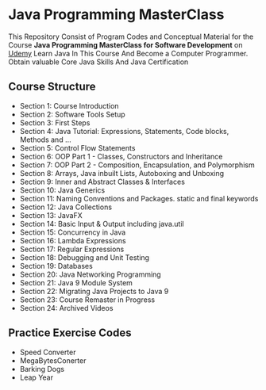 # Java Programming MasterClass
 This Repository Consist of Program Codes and Conceptual Material for the Course **Java Programming MasterClass for Software Development** on <a target="_blank" href="https://www.udemy.com/share/101WdqBUEecFdWRnQ=/">Udemy</a>
 Learn Java In This Course And Become a Computer Programmer. Obtain valuable Core Java Skills And Java Certification

## Course Structure
* Section 1: Course Introduction
* Section 2: Software Tools Setup
* Section 3: First Steps
* Section 4: Java Tutorial: Expressions, Statements, Code blocks, Methods and …
* Section 5: Control Flow Statements 
* Section 6: OOP Part 1 - Classes, Constructors and Inheritance 
* Section 7: OOP Part 2 - Composition, Encapsulation, and Polymorphism
* Section 8: Arrays, Java inbuilt Lists, Autoboxing and Unboxing
* Section 9: Inner and Abstract Classes & Interfaces 
* Section 10: Java Generics
* Section 11: Naming Conventions and Packages. static and final keywords
* Section 12: Java Collections 
* Section 13: JavaFX 
* Section 14: Basic Input & Output including java.util
* Section 15: Concurrency in Java 
* Section 16: Lambda Expressions 
* Section 17: Regular Expressions 
* Section 18: Debugging and Unit Testing 
* Section 19: Databases 
* Section 20: Java Networking Programming 
* Section 21: Java 9 Module System 
* Section 22: Migrating Java Projects to Java 9
* Section 23: Course Remaster in Progress 
* Section 24: Archived Videos 

## Practice Exercise Codes
- Speed Converter
- MegaBytesConerter
- Barking Dogs
- Leap Year
